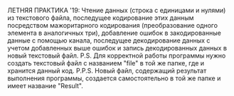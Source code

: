 ЛЕТНЯЯ ПРАКТИКА '19:
Чтение данных (строка с единицами и нулями) из текстового файла, последущее кодирование этих данным посредством мажоритарного кодирования (преобразование одного элемента в аналогичных три), добавление ошибок в закодированные данные с помощью канала, последущее декодирование данных с учетом добавленных выше ошибок и запись декодированных данных в новый текстовый файл.
P.S.
Для корректной работы программы нужно создать текстовый файл с названием "file" в той же папке, где и хранится данный код.
P.P.S.
Новый файл, содержащий результат выполнения программы, создается самостоятельно в той же папке и имеет название "Result".
